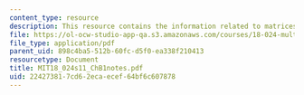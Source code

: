 ```yaml
---
content_type: resource
description: This resource contains the information related to matrices.
file: https://ol-ocw-studio-app-qa.s3.amazonaws.com/courses/18-024-multivariable-calculus-with-theory-spring-2011/224273817cd62ecaecef64bf6c607878_MIT18_024s11_ChB1notes.pdf
file_type: application/pdf
parent_uid: 898c4ba5-512b-60fc-d5f0-ea338f210413
resourcetype: Document
title: MIT18_024s11_ChB1notes.pdf
uid: 22427381-7cd6-2eca-ecef-64bf6c607878
---
```

